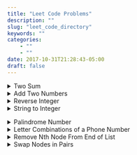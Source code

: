 ```yaml
---
title: "Leet Code Problems"
description: ""
slug: "leet_code_directory"
keywords: ""
categories: 
    - ""
    - ""
date: 2017-10-31T21:28:43-05:00
draft: false
---
```


<details><summary>Two Sum</summary> Given an array of integers, return indices of the two numbers such that they add up to a specific target.
You may assume that each input would have exactly one solution, and you may not use the same element twice.[Solution]( {{< ref "project_files/leetcode/two_sum.md" >}} )</details> 

<details><summary>Add Two Numbers</summary>You are given two non-empty linked lists representing two non-negative integers. The digits are stored in reverse order and each of their nodes contain a single digit. Add the two numbers and return it as a linked list.
You may assume the two numbers do not contain any leading zero, except the number 0 itself.[Solution]({{< ref "project_files/leetcode/add_two_numbers.md" >}})</details>

<details><summary>Reverse Integer</summary> Given a 32-bit signed integer, reverse digits of an integer. 
[Solution]({{< ref "project_files/leetcode/reverse_integer.md" >}})</details>

<details><summary>String to Integer</summary>Implement atoi which converts a string to an integer.

The function first discards as many whitespace characters as necessary until the first non-whitespace character is found. Then, starting from this character, takes an optional initial plus or minus sign followed by as many numerical digits as possible, and interprets them as a numerical value.

The string can contain additional characters after those that form the integral number, which are ignored and have no effect on the behavior of this function.

If the first sequence of non-whitespace characters in str is not a valid integral number, or if no such sequence exists because either str is empty or it contains only whitespace characters, no conversion is performed.

If no valid conversion could be performed, a zero value is returned. [Solution]({{< ref "project_files/leetcode/string_to_integer.md" >}})</details>

<details><summary>Palindrome Number</summary> 
Determine whether an integer is a palindrome. An integer is a palindrome when it reads the same backward as forward.   [Solution]({{< ref "project_files/leetcode/palindrome_number.md" >}})</details>

<details><summary>Letter Combinations of a Phone Number</summary>
Given a string containing digits from 2-9 inclusive, return all possible letter combinations that the number could represent.
A mapping of digit to letters (just like on the telephone buttons) is given below. Note that 1 does not map to any letters.
Example:
Input: "23"
Output: ["ad", "ae", "af", "bd", "be", "bf", "cd", "ce", "cf"].
[Solution]({{< ref "project_files/leetcode/letter_combinations_phone_number.md" >}})
</details>

<details><summary>Remove Nth Node From End of List</summary>
Given a linked list, remove the n-th node from the end of list and return its head.
[Solution]({{< ref "project_files/leetcode/remove-nth-node-from-end-of-list.md" >}})
</details>

<details><summary>Swap Nodes in Pairs</summary>
Given a linked list, swap every two adjacent nodes and return its head.
[Solution]({{< ref "project_files/leetcode/swap-node-in-pairs.md" >}})
</details>
